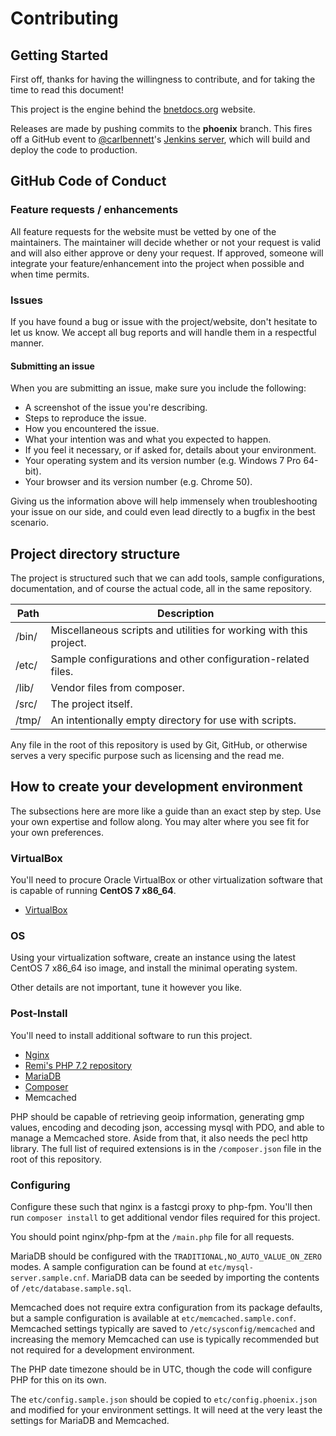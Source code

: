 # Contributing
## Getting Started
First off, thanks for having the willingness to contribute, and for taking the
time to read this document!

This project is the engine behind the [bnetdocs.org](https://bnetdocs.org)
website.

Releases are made by pushing commits to the **phoenix** branch. This fires off
a GitHub event to [@carlbennett](https://github.com/carlbennett)'s [Jenkins
server](https://jenkins.carlbennett.me/), which will build and deploy the code
to production.

## GitHub Code of Conduct
### Feature requests / enhancements
All feature requests for the website must be vetted by one of the maintainers.
The maintainer will decide whether or not your request is valid and will also
either approve or deny your request. If approved, someone will integrate your
feature/enhancement into the project when possible and when time permits.

### Issues
If you have found a bug or issue with the project/website, don't hesitate to
let us know. We accept all bug reports and will handle them in a respectful
manner.

#### Submitting an issue
When you are submitting an issue, make sure you include the following:

- A screenshot of the issue you're describing.
- Steps to reproduce the issue.
- How you encountered the issue.
- What your intention was and what you expected to happen.
- If you feel it necessary, or if asked for, details about your environment.
 - Your operating system and its version number (e.g. Windows 7 Pro 64-bit).
 - Your browser and its version number (e.g. Chrome 50).

Giving us the information above will help immensely when troubleshooting your
issue on our side, and could even lead directly to a bugfix in the best
scenario.

## Project directory structure
The project is structured such that we can add tools, sample configurations,
documentation, and of course the actual code, all in the same repository.

| Path  | Description                                                         |
|-------|---------------------------------------------------------------------|
| /bin/ | Miscellaneous scripts and utilities for working with this project.  |
| /etc/ | Sample configurations and other configuration-related files.        |
| /lib/ | Vendor files from composer.                                         |
| /src/ | The project itself.                                                 |
| /tmp/ | An intentionally empty directory for use with scripts.              |

Any file in the root of this repository is used by Git, GitHub, or otherwise
serves a very specific purpose such as licensing and the read me.

## How to create your development environment
The subsections here are more like a guide than an exact step by step. Use your
own expertise and follow along. You may alter where you see fit for your own
preferences.

### VirtualBox
You'll need to procure Oracle VirtualBox or other virtualization software
that is capable of running **CentOS 7 x86\_64**.

- [VirtualBox](https://www.virtualbox.org/)

### OS
Using your virtualization software, create an instance using the latest CentOS 7
x86\_64 iso image, and install the minimal operating system.

Other details are not important, tune it however you like.

### Post-Install
You'll need to install additional software to run this project.

- [Nginx](https://www.nginx.com/resources/wiki/start/topics/tutorials/install/)
- [Remi's PHP 7.2 repository](https://blog.remirepo.net/post/2017/12/04/Install-PHP-7.2-on-CentOS-RHEL-or-Fedora)
- [MariaDB](https://mariadb.com/kb/en/library/yum/)
- [Composer](https://getcomposer.org/)
- Memcached

PHP should be capable of retrieving geoip information, generating gmp values,
encoding and decoding json, accessing mysql with PDO, and able to manage a
Memcached store. Aside from that, it also needs the pecl http library. The full
list of required extensions is in the `/composer.json` file in the root of this
repository.

### Configuring
Configure these such that nginx is a fastcgi proxy to php-fpm. You'll then run
`composer install` to get additional vendor files required for this project.

You should point nginx/php-fpm at the `/main.php` file for all requests.

MariaDB should be configured with the `TRADITIONAL,NO_AUTO_VALUE_ON_ZERO` modes.
A sample configuration can be found at `etc/mysql-server.sample.cnf`. MariaDB
data can be seeded by importing the contents of `/etc/database.sample.sql`.

Memcached does not require extra configuration from its package defaults, but
a sample configuration is available at `etc/memcached.sample.conf`. Memcached
settings typically are saved to `/etc/sysconfig/memcached` and increasing the
memory Memcached can use is typically recommended but not required for a
development environment.

The PHP date timezone should be in UTC, though the code will configure PHP for
this on its own.

The `etc/config.sample.json` should be copied to `etc/config.phoenix.json` and
modified for your environment settings. It will need at the very least the
settings for MariaDB and Memcached.

